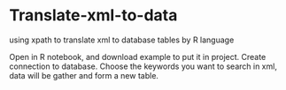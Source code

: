 # Translate-xml-to-data
using xpath to translate xml to database tables by R language

Open in R notebook, and download example to put it in project. Create connection to database. Choose the keywords you want
to search in xml, data will be gather and form a new table. 
